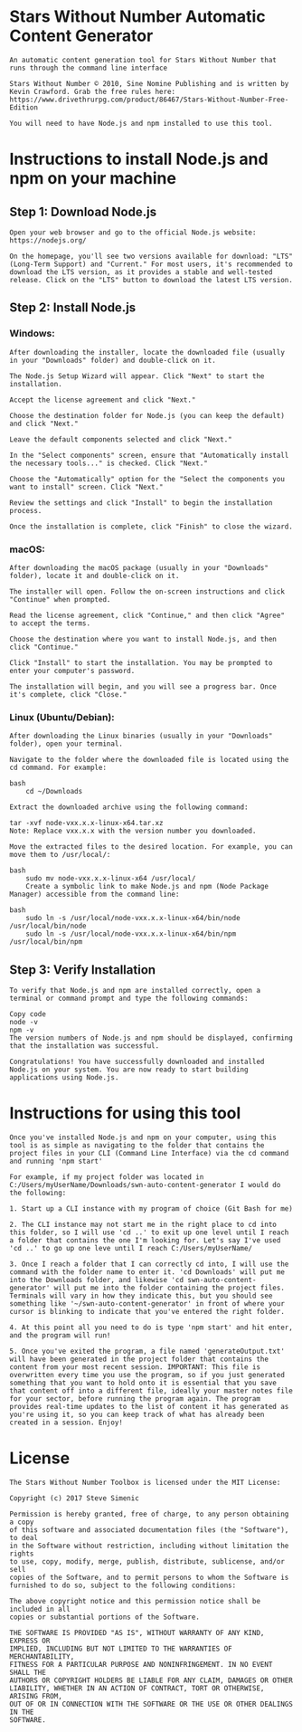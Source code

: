 # Stars Without Number Automatic Content Generator
	An automatic content generation tool for Stars Without Number that runs through the command line interface

	Stars Without Number © 2010, Sine Nomine Publishing and is written by Kevin Crawford. Grab the free rules here: https://www.drivethrurpg.com/product/86467/Stars-Without-Number-Free-Edition

	You will need to have Node.js and npm installed to use this tool.

# Instructions to install Node.js and npm on your machine

## Step 1: Download Node.js

	Open your web browser and go to the official Node.js website: https://nodejs.org/

	On the homepage, you'll see two versions available for download: "LTS" (Long-Term Support) and "Current." For most users, it's recommended to download the LTS version, as it provides a stable and well-tested release. Click on the "LTS" button to download the latest LTS version.

## Step 2: Install Node.js

### Windows:

	After downloading the installer, locate the downloaded file (usually in your "Downloads" folder) and double-click on it.

	The Node.js Setup Wizard will appear. Click "Next" to start the installation.

	Accept the license agreement and click "Next."

	Choose the destination folder for Node.js (you can keep the default) and click "Next."

	Leave the default components selected and click "Next."

	In the "Select components" screen, ensure that "Automatically install the necessary tools..." is checked. Click "Next."

	Choose the "Automatically" option for the "Select the components you want to install" screen. Click "Next."

	Review the settings and click "Install" to begin the installation process.

	Once the installation is complete, click "Finish" to close the wizard.

### macOS:

	After downloading the macOS package (usually in your "Downloads" folder), locate it and double-click on it.

	The installer will open. Follow the on-screen instructions and click "Continue" when prompted.

	Read the license agreement, click "Continue," and then click "Agree" to accept the terms.

	Choose the destination where you want to install Node.js, and then click "Continue."

	Click "Install" to start the installation. You may be prompted to enter your computer's password.

	The installation will begin, and you will see a progress bar. Once it's complete, click "Close."

### Linux (Ubuntu/Debian):

	After downloading the Linux binaries (usually in your "Downloads" folder), open your terminal.

	Navigate to the folder where the downloaded file is located using the cd command. For example:

	bash
		cd ~/Downloads

	Extract the downloaded archive using the following command:

	tar -xvf node-vxx.x.x-linux-x64.tar.xz
	Note: Replace vxx.x.x with the version number you downloaded.

	Move the extracted files to the desired location. For example, you can move them to /usr/local/:

	bash
		sudo mv node-vxx.x.x-linux-x64 /usr/local/
		Create a symbolic link to make Node.js and npm (Node Package Manager) accessible from the command line:

	bash
		sudo ln -s /usr/local/node-vxx.x.x-linux-x64/bin/node /usr/local/bin/node
		sudo ln -s /usr/local/node-vxx.x.x-linux-x64/bin/npm /usr/local/bin/npm
	
## Step 3: Verify Installation
	To verify that Node.js and npm are installed correctly, open a terminal or command prompt and type the following commands:

	Copy code
	node -v
	npm -v
	The version numbers of Node.js and npm should be displayed, confirming that the installation was successful.

	Congratulations! You have successfully downloaded and installed Node.js on your system. You are now ready to start building applications using Node.js.

# Instructions for using this tool

	Once you've installed Node.js and npm on your computer, using this tool is as simple as navigating to the folder that contains the project files in your CLI (Command Line Interface) via the cd command and running 'npm start'

	For example, if my project folder was located in C:/Users/myUserName/Downloads/swn-auto-content-generator I would do the following:

	1. Start up a CLI instance with my program of choice (Git Bash for me)

	2. The CLI instance may not start me in the right place to cd into this folder, so I will use 'cd ..' to exit up one level until I reach a folder that contains the one I'm looking for. Let's say I've used 'cd ..' to go up one leve until I reach C:/Users/myUserName/

	3. Once I reach a folder that I can correctly cd into, I will use the command with the folder name to enter it. 'cd Downloads' will put me into the Downloads folder, and likewise 'cd swn-auto-content-generator' will put me into the folder containing the project files. Terminals will vary in how they indicate this, but you should see something like '~/swn-auto-content-generator' in front of where your cursor is blinking to indicate that you've entered the right folder.

	4. At this point all you need to do is type 'npm start' and hit enter, and the program will run!

	5. Once you've exited the program, a file named 'generateOutput.txt' will have been generated in the project folder that contains the content from your most recent session. IMPORTANT: This file is overwritten every time you use the program, so if you just generated something that you want to hold onto it is essential that you save that content off into a different file, ideally your master notes file for your sector, before running the program again. The program provides real-time updates to the list of content it has generated as you're using it, so you can keep track of what has already been created in a session. Enjoy!

# License

	The Stars Without Number Toolbox is licensed under the MIT License:

	Copyright (c) 2017 Steve Simenic

	Permission is hereby granted, free of charge, to any person obtaining a copy
	of this software and associated documentation files (the "Software"), to deal
	in the Software without restriction, including without limitation the rights
	to use, copy, modify, merge, publish, distribute, sublicense, and/or sell
	copies of the Software, and to permit persons to whom the Software is
	furnished to do so, subject to the following conditions:

	The above copyright notice and this permission notice shall be included in all
	copies or substantial portions of the Software.

	THE SOFTWARE IS PROVIDED "AS IS", WITHOUT WARRANTY OF ANY KIND, EXPRESS OR
	IMPLIED, INCLUDING BUT NOT LIMITED TO THE WARRANTIES OF MERCHANTABILITY,
	FITNESS FOR A PARTICULAR PURPOSE AND NONINFRINGEMENT. IN NO EVENT SHALL THE
	AUTHORS OR COPYRIGHT HOLDERS BE LIABLE FOR ANY CLAIM, DAMAGES OR OTHER
	LIABILITY, WHETHER IN AN ACTION OF CONTRACT, TORT OR OTHERWISE, ARISING FROM,
	OUT OF OR IN CONNECTION WITH THE SOFTWARE OR THE USE OR OTHER DEALINGS IN THE
	SOFTWARE.